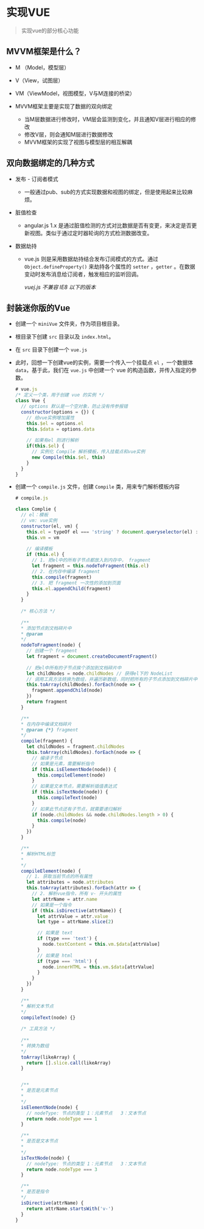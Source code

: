 # 实现VUE
> 实现vue的部分核心功能



## MVVM框架是什么？

- M （Model，模型层）
- V（View，试图层）
- VM（ViewModel，视图模型，V与M连接的桥梁）



- MVVM框架主要是实现了数据的双向绑定
  - 当M层数据进行修改时，VM层会监测到变化，并且通知V层进行相应的修改
  - 修改V层，则会通知M层进行数据修改
  - MVVM框架的实现了视图与模型层的相互解耦

## 双向数据绑定的几种方式

- 发布 - 订阅者模式

  - 一般通过pub、sub的方式实现数据和视图的绑定，但是使用起来比较麻烦。

- 脏值检查

  - angular.js 1.x 是通过脏值检测的方式对比数据是否有变更，来决定是否更新视图。类似于通过定时器轮询的方式检测数据改变。

- 数据劫持

  - vue.js 则是采用数据劫持结合发布订阅模式的方式。通过 `Object.defineProperty()` 来劫持各个属性的 `setter` ，`getter` 。在数据变动时发布消息给订阅者，触发相应的监听回调。

    *vuej.js 不兼容 IE8 以下的版本*


## 封装迷你版的Vue

- 创建一个 `miniVue` 文件夹，作为项目根目录。

- 根目录下创建 `src` 目录以及 `index.html`。

- 在 `src` 目录下创建一个 `vue.js`

- 此时，回想一下创建vue的实例，需要一个传入一个挂载点 `el` ，一个数据体 `data`，基于此，我们在 `vue.js` 中创建一个 vue 的构造函数，并传入指定的参数。

  ```js
  # vue.js
  /* 定义一个类，用于创建 vue 的实例 */
  class Vue {
    // options 默认是一个空对象，防止没有传参报错
    constructor(options = {}) {
      // 给vue实例增加属性
      this.$el = options.el
      this.$data = options.data
      
      // 如果有el 则进行解析
      if(this.$el) {
        // 实例化 Compile 解析模板，传入挂载点和vue实例
        new Compile(this.$el, this)
      }
    }
  }
  ```

- 创建一个 `compile.js` 文件，创建 `Compile` 类，用来专门解析模板内容

  ```js
  # compile.js

  class Complie {
    // el：模板
    // vm: vue实例
    constructor(el, vm) {
      this.el = typeOf el === 'string' ? document.queryselector(el) : el
      this.vm = vm
      
      // 编译模板
      if (this.el) {
        // 1. 把el中的所有子节点都放入到内存中， fragment
        let fragment = this.nodeToFragment(this.el)
        // 2. 在内存中编译 fragment
        this.compile(fragment)
        // 3. 把 fragment 一次性的添加到页面
        this.el.appendChild(fragment)
      }
    }
    
    /* 核心方法 */
    
    /**
    * 添加节点到文档碎片中
    * @param 
    */
    nodeToFragment(node) {
      // 创建一个 fragment
      let fragment = document.createDocumentFragment()
      
      // 把el中所有的子节点挨个添加到文档碎片中
      let childNodes = node.childNodes // 获得el下的 NodeList
      // 调用工具方法转换为数组，并遍历新数组，同时把所有的子节点添加到文档碎片中
      this.toArray(childNodes).forEach(node => {
        fragment.appendChild(node)
      })
      return fragment
    }

    /**
    * 在内存中编译文档碎片
    * @param {*} fragment
    */
    compile(fragment) {
      let childNodes = fragment.childNodes
      this.toArray(childNodes).forEach(node => {
        // 编译子节点
        // 如果是元素，需要解析指令
        if (this.isElementNode(node)) {
          this.compileElement(node)
        }
        // 如果是文本节点，需要解析插值表达式
        if (this.isTextNode(node)) {
          this.compileText(node)
        }
        // 如果此节点还有子节点，就需要递归解析
        if (node.childNodes && node.childNodes.length > 0) {
          this.compile(node)
        }
      })
    }

    /**
    * 解析HTML标签
    *
    */
    compileElement(node) {
      // 1. 获取当前节点的所有属性
      let attributes = node.attributes
      this.toArray(attributes).forEach(attr => {
        // 2. 解析vue指令，所有 v- 开头的属性
        let attrName = attr.name
        // 如果是一个指令
        if (this.isDirective(attrName)) {
          let attrValue = attr.value
          let type = attrName.slice(2)

          // 如果是 text
          if (type === 'text') {
            node.textContent = this.vm.$data[attrValue]
          }
          // 如果是 html
          if (type === 'html') {
            node.innerHTML = this.vm.$data[attrValue]
          }
        }
      })
    }

    /**
    * 解析文本节点
    */
    compileText(node) {}
    
    /* 工具方法 */
    
    /**
    * 转换为数组
    */
    toArray(likeArray) {
      return [].slice.call(likeArray)
    }


    /**
    * 是否是元素节点
    *
    */
    isElementNode(node) {
      // nodeType: 节点的类型 1：元素节点   3：文本节点
      return node.nodeType === 1
    }

    /**
    * 是否是文本节点
    *
    */
    isTextNode(node) {
      // nodeType: 节点的类型 1：元素节点   3：文本节点
      return node.nodeType === 3
    }

    /**
    * 是否是指令
    */
    isDirective(attrName) {
      return attrName.startsWith('v-')
    }
  }
  ```

  